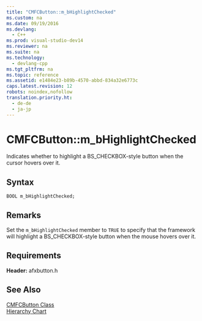 ```yaml
---
title: "CMFCButton::m_bHighlightChecked"
ms.custom: na
ms.date: 09/19/2016
ms.devlang: 
  - C++
ms.prod: visual-studio-dev14
ms.reviewer: na
ms.suite: na
ms.technology: 
  - devlang-cpp
ms.tgt_pltfrm: na
ms.topic: reference
ms.assetid: e1484e23-b89b-4570-abbd-834a32e6773c
caps.latest.revision: 12
robots: noindex,nofollow
translation.priority.ht: 
  - de-de
  - ja-jp
---
```

# CMFCButton::m_bHighlightChecked
Indicates whether to highlight a BS_CHECKBOX-style button when the cursor hovers over it.  
  
## Syntax  
  
```  
BOOL m_bHighlightChecked;  
```  
  
## Remarks  
 Set the `m_bHighlightChecked` member to `TRUE` to specify that the framework will highlight a BS_CHECKBOX-style button when the mouse hovers over it.  
  
## Requirements  
 **Header:** afxbutton.h  
  
## See Also  
 [CMFCButton Class](../vs140/CMFCButton-Class.md)   
 [Hierarchy Chart](../vs140/Hierarchy-Chart.md)